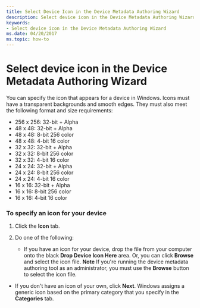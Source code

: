 ```yaml
---
title: Select Device Icon in the Device Metadata Authoring Wizard
description: Select device icon in the Device Metadata Authoring Wizard
keywords:
- Select device icon in the Device Metadata Authoring Wizard
ms.date: 04/20/2017
ms.topic: how-to
---
```


# Select device icon in the Device Metadata Authoring Wizard


You can specify the icon that appears for a device in Windows. Icons must have a transparent backgrounds and smooth edges. They must also meet the following format and size requirements:

-   256 x 256: 32-bit + Alpha
-   48 x 48: 32-bit + Alpha
-   48 x 48: 8-bit 256 color
-   48 x 48: 4-bit 16 color
-   32 x 32: 32-bit + Alpha
-   32 x 32: 8-bit 256 color
-   32 x 32: 4-bit 16 color
-   24 x 24: 32-bit + Alpha
-   24 x 24: 8-bit 256 color
-   24 x 24: 4-bit 16 color
-   16 x 16: 32-bit + Alpha
-   16 x 16: 8-bit 256 color
-   16 x 16: 4-bit 16 color

### <span id="To_specify_an_icon_for_your_device"></span><span id="to_specify_an_icon_for_your_device"></span><span id="TO_SPECIFY_AN_ICON_FOR_YOUR_DEVICE"></span>To specify an icon for your device

1.  Click the **Icon** tab.
2.  Do one of the following:

    -   If you have an icon for your device, drop the file from your computer onto the black **Drop Device Icon Here** area. Or, you can click **Browse** and select the icon file.
        **Note**  If you're running the device metadata authoring tool as an administrator, you must use the **Browse** button to select the icon file.




-   If you don't have an icon of your own, click **Next**. Windows assigns a generic icon based on the primary category that you specify in the **Categories** tab.










